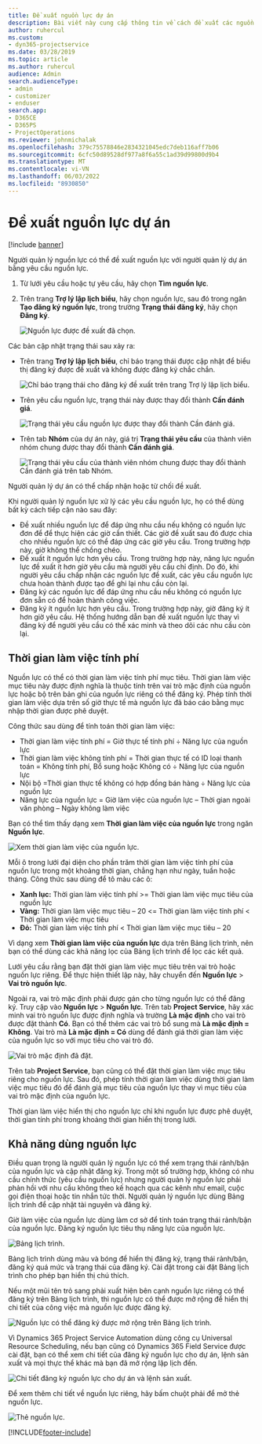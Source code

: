 ```yaml
---
title: Đề xuất nguồn lực dự án
description: Bài viết này cung cấp thông tin về cách đề xuất các nguồn lực dự án.
author: ruhercul
ms.custom:
- dyn365-projectservice
ms.date: 03/28/2019
ms.topic: article
ms.author: ruhercul
audience: Admin
search.audienceType:
- admin
- customizer
- enduser
search.app:
- D365CE
- D365PS
- ProjectOperations
ms.reviewer: johnmichalak
ms.openlocfilehash: 379c75578846e2834321045edc7deb116aff7b06
ms.sourcegitcommit: 6cfc50d89528df977a8f6a55c1ad39d99800d9b4
ms.translationtype: MT
ms.contentlocale: vi-VN
ms.lasthandoff: 06/03/2022
ms.locfileid: "8930850"
---
```

# <a name="propose-project-resources"></a>Đề xuất nguồn lực dự án

[!include [banner](../includes/psa-now-project-operations.md)]

Người quản lý nguồn lực có thể đề xuất nguồn lực với người quản lý dự án bằng yêu cầu nguồn lực.

1. Từ lưới yêu cầu hoặc tự yêu cầu, hãy chọn **Tìm nguồn lực**.
2. Trên trang **Trợ lý lập lịch biểu**, hãy chọn nguồn lực, sau đó trong ngăn **Tạo đăng ký nguồn lực**, trong trường **Trạng thái đăng ký**, hãy chọn **Đăng ký**.

    ![Nguồn lực được đề xuất đã chọn.](media/Resource-Management-image62.png)

Các bản cập nhật trạng thái sau xảy ra:

- Trên trang **Trợ lý lập lịch biểu**, chỉ báo trạng thái được cập nhật để biểu thị đăng ký được đề xuất và không được đăng ký chắc chắn.

    ![Chỉ báo trạng thái cho đăng ký đề xuất trên trang Trợ lý lập lịch biểu.](media/Resource-Management-image63.png)

- Trên yêu cầu nguồn lực, trạng thái này được thay đổi thành **Cần đánh giá**.

    ![Trạng thái yêu cầu nguồn lực được thay đổi thành Cần đánh giá.](media/Resource-Management-image64.png)

- Trên tab **Nhóm** của dự án này, giá trị **Trạng thái yêu cầu** của thành viên nhóm chung được thay đổi thành **Cần đánh giá**.

    ![Trạng thái yêu cầu của thành viên nhóm chung được thay đổi thành Cần đánh giá trên tab Nhóm.](media/Resource-Management-image48.png)

Người quản lý dự án có thể chấp nhận hoặc từ chối đề xuất.

Khi người quản lý nguồn lực xử lý các yêu cầu nguồn lực, họ có thể dùng bất kỳ cách tiếp cận nào sau đây:

- Đề xuất nhiều nguồn lực để đáp ứng nhu cầu nếu không có nguồn lực đơn để để thực hiện các giờ cần thiết. Các giờ đề xuất sau đó được chia cho nhiều nguồn lực có thể đáp ứng các giờ yêu cầu. Trong trường hợp này, giờ không thể chồng chéo.
- Đề xuất ít nguồn lực hơn yêu cầu. Trong trường hợp này, năng lực nguồn lực đề xuất ít hơn giờ yêu cầu mà người yêu cầu chỉ định. Do đó, khi người yêu cầu chấp nhận các nguồn lực đề xuất, các yêu cầu nguồn lực chưa hoàn thành được tạo để ghi lại nhu cầu còn lại.
- Đăng ký các nguồn lực để đáp ứng nhu cầu nếu không có nguồn lực đơn sẵn có để hoàn thành công việc.
- Đăng ký ít nguồn lực hơn yêu cầu. Trong trường hợp này, giờ đăng ký ít hơn giờ yêu cầu. Hệ thống hướng dẫn bạn đề xuất nguồn lực thay vì đăng ký để người yêu cầu có thể xác minh và theo dõi các nhu cầu còn lại.

## <a name="billable-utilization"></a>Thời gian làm việc tính phí

Nguồn lực có thể có thời gian làm việc tính phí mục tiêu. Thời gian làm việc mục tiêu này được định nghĩa là thuộc tính trên vai trò mặc định của nguồn lực hoặc bộ trên bản ghi của nguồn lực riêng có thể đăng ký. Phép tính thời gian làm việc dựa trên số giờ thực tế mà nguồn lực đã báo cáo bằng mục nhập thời gian được phê duyệt.

Công thức sau dùng để tính toán thời gian làm việc:

- Thời gian làm việc tính phí = Giờ thực tế tính phí ÷ Năng lực của nguồn lực
- Thời gian làm việc không tính phí = Thời gian thực tế có ID loại thanh toán = Không tính phí, Bổ sung hoặc Không có ÷ Năng lực của nguồn lực
- Nội bộ =Thời gian thực tế không có hợp đồng bán hàng ÷ Năng lực của nguồn lực
- Năng lực của nguồn lực = Giờ làm việc của nguồn lực – Thời gian ngoài văn phòng – Ngày không làm việc

Bạn có thể tìm thấy dạng xem **Thời gian làm việc của nguồn lực** trong ngăn **Nguồn lực**.

![Xem thời gian làm việc của nguồn lực.](media/Resource-Management-image65.png)

Mỗi ô trong lưới đại diện cho phần trăm thời gian làm việc tính phí của nguồn lực trong một khoảng thời gian, chẳng hạn như ngày, tuần hoặc tháng. Công thức sau dùng để tô màu các ô:

- **Xanh lục:** Thời gian làm việc tính phí \>= Thời gian làm việc mục tiêu của nguồn lực
- **Vàng:** Thời gian làm việc mục tiêu – 20 \<= Thời gian làm việc tính phí \< Thời gian làm việc mục tiêu
- **Đỏ:** Thời gian làm việc tính phí \< Thời gian làm việc mục tiêu – 20

Vì dạng xem **Thời gian làm việc của nguồn lực** dựa trên Bảng lịch trình, nên bạn có thể dùng các khả năng lọc của Bảng lịch trình để lọc các kết quả.

Lưới yêu cầu rằng bạn đặt thời gian làm việc mục tiêu trên vai trò hoặc nguồn lực riêng. Để thực hiện thiết lập này, hãy chuyển đến **Nguồn lực** \> **Vai trò nguồn lực**.

Ngoài ra, vai trò mặc định phải được gán cho từng nguồn lực có thể đăng ký. Truy cập vào **Nguồn lực** \> **Nguồn lực**. Trên tab **Project Service**, hãy xác minh vai trò nguồn lực được định nghĩa và trường **Là mặc định** cho vai trò được đặt thành **Có**. Bạn có thể thêm các vai trò bổ sung mà **Là mặc định = Không**. Vai trò mà **Là mặc định = Có** dùng để đánh giá thời gian làm việc của nguồn lực so với mục tiêu cho vai trò đó.

![Vai trò mặc định đã đặt.](media/Resource-Management-image67.png)

Trên tab **Project Service**, bạn cũng có thể đặt thời gian làm việc mục tiêu riêng cho nguồn lực. Sau đó, phép tính thời gian làm việc dùng thời gian làm việc mục tiêu đó để đánh giá mục tiêu của nguồn lực thay vì mục tiêu của vai trò mặc định của nguồn lực.

Thời gian làm việc hiển thị cho nguồn lực chỉ khi nguồn lực được phê duyệt, thời gian tính phí trong khoảng thời gian hiển thị trong lưới.

## <a name="resource-availability"></a>Khả năng dùng nguồn lực

Điều quan trọng là người quản lý nguồn lực có thể xem trạng thái rảnh/bận của nguồn lực và cập nhật đăng ký. Trong một số trường hợp, không có nhu cầu chính thức (yêu cầu nguồn lực) nhưng người quản lý nguồn lực phải phản hồi với nhu cầu không theo kế hoạch qua các kênh như email, cuộc gọi điện thoại hoặc tin nhắn tức thời. Người quản lý nguồn lực dùng Bảng lịch trình để cập nhật tài nguyên và đăng ký.

Giờ làm việc của nguồn lực dùng làm cơ sở để tính toán trạng thái rảnh/bận của nguồn lực. Đăng ký nguồn lực tiêu thụ năng lực của nguồn lực.

![Bảng lịch trình.](media/Resource-Management-image68.png)

Bảng lịch trình dùng màu và bóng để hiển thị đăng ký, trạng thái rảnh/bận, đăng ký quá mức và trạng thái của đăng ký. Cài đặt trong cài đặt Bảng lịch trình cho phép bạn hiển thị chú thích.

Nếu một mũi tên trỏ sang phải xuất hiện bên cạnh nguồn lực riêng có thể đăng ký trên Bảng lịch trình, thì nguồn lực có thể được mở rộng để hiển thị chi tiết của công việc mà nguồn lực được đăng ký.

![Nguồn lực có thể đăng ký được mở rộng trên Bảng lịch trình.](media/Resource-Management-image69.png)

Vì Dynamics 365 Project Service Automation dùng công cụ Universal Resource Scheduling, nếu bạn cũng có Dynamics 365 Field Service được cài đặt, bạn có thể xem chi tiết của đăng ký nguồn lực cho dự án, lệnh sản xuất và mọi thực thể khác mà bạn đã mở rộng lập lịch đến.

![Chi tiết đăng ký nguồn lực cho dự án và lệnh sản xuất.](media/Resource-Management-image70.png)

Để xem thêm chi tiết về nguồn lực riêng, hãy bấm chuột phải để mở thẻ nguồn lực.

![Thẻ nguồn lực.](media/Resource-Management-image71.png)


[!INCLUDE[footer-include](../includes/footer-banner.md)]

